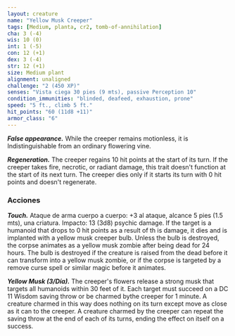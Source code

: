 ```yaml
---
layout: creature
name: "Yellow Musk Creeper"
tags: [Medium, planta, cr2, tomb-of-annihilation]
cha: 3 (-4)
wis: 10 (0)
int: 1 (-5)
con: 12 (+1)
dex: 3 (-4)
str: 12 (+1)
size: Medium plant
alignment: unaligned
challenge: "2 (450 XP)"
senses: "Vista ciega 30 pies (9 mts), passive Perception 10"
condition_immunities: "blinded, deafeed, exhaustion, prone"
speed: "5 ft., climb 5 ft."
hit_points: "60 (11d8 +11)"
armor_class: "6"
---
```


***False appearance.*** While the creeper remains motionless, it is Indistinguishable from an ordinary flowering vine.

***Regeneration.*** The creeper regains 10 hit points at the start of its turn. If the creeper takes fire, necrotic, or radiant damage, this trait doesn't function at the start of its next turn. The creeper dies only if it starts its turn with 0 hit points and doesn't regenerate.

### Acciones

***Touch.*** Ataque de arma cuerpo a cuerpo: +3 al ataque, alcance 5 pies (1.5 mts), una criatura. Impacto: 13 (3d8) psychic damage. If the target is a humanoid that drops to 0 hit points as a result of th is damage, it dies and is implanted with a yellow musk creeper bulb. Unless the bulb is destroyed, the corpse animates as a yellow musk zombie after being dead for 24 hours. The bulb is destroyed if the creature is raised from the dead before it can transform into a yellow musk zombie, or if the corpse is targeted by a remove curse spell or similar magic before it animates.

***Yellow Musk (3/Día).*** The creeper's flowers release a strong musk that targets all humanoids within 30 feet of it. Each target must succeed on a DC 11 Wisdom saving throw or be charmed bythe creeper for 1 minute. A creature charmed in this way does nothing on its turn except move as close as it can to the creeper. A creature charmed by the creeper can repeat the saving throw at the end of each of its turns, ending the effect on itself on a success.